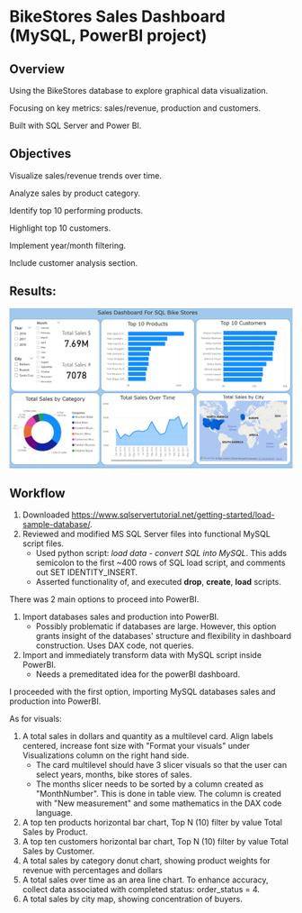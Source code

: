 # BikeStores Sales Dashboard (MySQL, PowerBI project)

## Overview

Using the BikeStores database to explore graphical data visualization.

Focusing on key metrics: sales/revenue, production and customers.

Built with SQL Server and Power BI.

## Objectives

Visualize sales/revenue trends over time.

Analyze sales by product category.

Identify top 10 performing products.

Highlight top 10 customers.

Implement year/month filtering.

Include customer analysis section.

## Results:
![image](https://raw.githubusercontent.com/MaWe96/MySQL-PowerBI-BikeStores/refs/heads/main/BikeStores_Dashboard.png)

## Workflow

1. Downloaded https://www.sqlservertutorial.net/getting-started/load-sample-database/.
2. Reviewed and modified MS SQL Server files into functional MySQL script files.
   - Used python script: *load data - convert SQL into MySQL*. This adds semicolon to the first ~400 rows of SQL load script, and comments out SET IDENTITY_INSERT.
   - Asserted functionality of, and executed **drop**, **create**, **load** scripts.

There was 2 main options to proceed into PowerBI.
1. Import databases sales and production into PowerBI.
   - Possibly problematic if databases are large. However, this option grants insight of the databases' structure and flexibility in dashboard construction. Uses DAX code, not queries.
2. Import and immediately transform data with MySQL script inside PowerBI.
   - Needs a premeditated idea for the powerBI dashboard.

I proceeded with the first option, importing MySQL databases sales and production into PowerBI. 

As for visuals:
1. A total sales in dollars and quantity as a multilevel card. Align labels centered, increase font size with "Format your visuals" under Visualizations column on the right hand side.
    - The card multilevel should have 3 slicer visuals so that the user can select years, months, bike stores of sales.
    - The months slicer needs to be sorted by a column created as "MonthNumber". This is done in table view. The column is created with "New measurement" and some mathematics in the DAX code language.
2. A top ten products horizontal bar chart, Top N (10) filter by value Total Sales by Product.
3. A top ten customers horizontal bar chart, Top N (10) filter by value Total Sales by Customer.
4. A total sales by category donut chart, showing product weights for revenue with percentages and dollars
5. A total sales over time as an area line chart. To enhance accuracy, collect data associated with completed status: order_status = 4.
6. A total sales by city map, showing concentration of buyers.
